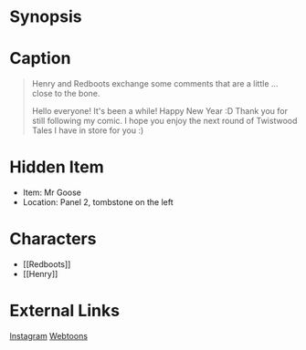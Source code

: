 # Synopsis


# Caption
> Henry and Redboots exchange some comments that are a little …close to the bone.
> 
> Hello everyone! It's been a while! Happy New Year :D Thank you for still following my comic. I hope you enjoy the next round of Twistwood Tales I have in store for you :)

# Hidden Item
* Item: Mr Goose
* Location: <spoiler>Panel 2, tombstone on the left</spoiler>

# Characters
* [[Redboots]]
* [[Henry]]

# External Links
[Instagram](https://www.instagram.com/p/CSAkx-Djaxp/?igshid=YmMyMTA2M2Y=)
[Webtoons](https://www.webtoons.com/en/challenge/twistwood-tales/88-close-to-the-bone/viewer?title_no=344740&episode_no=94)